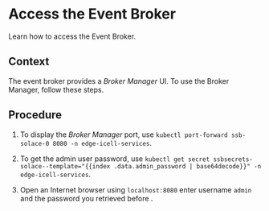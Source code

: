 <!-- loioabbb36a792c34d17a2562333060971ce -->

# Access the Event Broker

Learn how to access the Event Broker.



## Context

The event broker provides a *Broker Manager* UI. To use the Broker Manager, follow these steps.



## Procedure

1.  To display the *Broker Manager* port, use `kubectl port-forward ssb-solace-0 8080 -n edge-icell-services`.

2.  To get the admin user password, use `kubectl get secret ssbsecrets-solace--template="{{index .data.admin_password | base64decode}}" -n edge-icell-services`.

3.  Open an Internet browser using `localhost:8080` enter username `admin` and the password you retrieved before .


